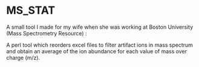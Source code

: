 MS_STAT 
=====

A small tool I made for my wife when she was working
at Boston University (Mass Spectrometry Resource) :

A perl tool which reorders  excel files to filter artifact ions
in mass spectrum and obtain an average of the ion abundance for
each value of mass over charge (m/z).
